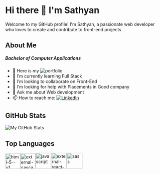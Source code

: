 # Hi there 👋 I'm Sathyan

Welcome to my GitHub profile! I'm Sathyan, a passionate web developer who loves to create and contribute to front-end projects

## About Me

##### Bachelor of Computer Applications

- 🔭 Here is my ![portfolio]('https://sathyandevportfolio.netlify.app/')
- 🌱 I’m currently learning Full Stack
- 👯 I’m looking to collaborate on Front-End
- 🤔 I’m looking for help with Placements in Good company
- 💬 Ask me about Web development
- 📫 How to reach me:
  [![LinkedIn](https://img.shields.io/badge/LinkedIn-blue?style=flat&logo=linkedin)](https://www.linkedin.com/in/yourprofile)

## GitHub Stats

![My GitHub Stats](https://github-readme-stats.vercel.app/api?username=sathyan-a-wbd&show_icons=true&theme=radical)

## Top Languages

<img width="48" height="48" src="https://img.icons8.com/color/48/html-5--v1.png" alt="html-5--v1"/><img width="48" height="48" src="https://img.icons8.com/external-tal-revivo-color-tal-revivo/48/external-cascading-style-sheets-language-used-for-describing-the-presentation-of-a-document-logo-color-tal-revivo.png" alt="external-cascading-style-sheets-language-used-for-describing-the-presentation-of-a-document-logo-color-tal-revivo"/><img width="50" height="50" src="https://img.icons8.com/color/50/javascript.png" alt="javascript"/><img width="50" height="50" src="https://img.icons8.com/external-tal-revivo-tritone-tal-revivo/50/external-react-a-javascript-library-for-building-user-interfaces-logo-tritone-tal-revivo.png" alt="external-react-a-javascript-library-for-building-user-interfaces-logo-tritone-tal-revivo"/><img width="50" height="50" src="https://img.icons8.com/color/50/sass.png" alt="sass"/>
